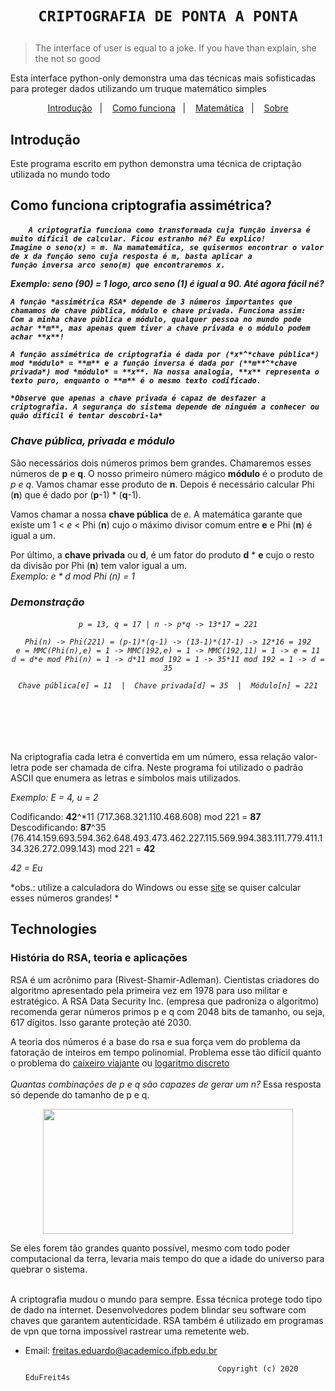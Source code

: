 
<h1 align="center">

    CRIPTOGRAFIA DE PONTA A PONTA
</h1>


> The interface of user is equal to a joke. If you have than explain, she the not so good

Esta interface python-only demonstra uma das técnicas mais sofisticadas para proteger dados utilizando um truque matemático simples

<p align="center">
  <a href="#introdução">Introdução</a>&nbsp;&nbsp;&nbsp;|&nbsp;&nbsp;&nbsp;
  <a href="#-works">Como funciona</a>&nbsp;&nbsp;&nbsp;|&nbsp;&nbsp;&nbsp;
  <a href="#-Demonstração">Matemática</a>&nbsp;&nbsp;&nbsp;|&nbsp;&nbsp;&nbsp;
  <a href="#História do RSA, teoria e aplicações">Sobre</a>
</p>


## Introdução
Este programa escrito em python demonstra uma técnica de criptação utilizada no mundo todo 


## Como funciona criptografia assimétrica?

<h5 align="left">
  
		A criptografia funciona como transformada cuja função inversa é muito difícil de calcular. Ficou estranho né? Eu explico!
	Imagine o seno(x) = m. Na mamatemática, se quisermos encontrar o valor de x da função seno cuja resposta é m, basta aplicar a 				
	função inversa arco seno(m) que encontraremos x.
 *Exemplo: seno (90) = 1 logo, arco seno (1) é igual a 90.* *Até agora fácil né?*

	A função *assimétrica RSA* depende de 3 números importantes que chamamos de chave pública, módulo e chave privada. Funciona assim:
	Com a minha chave pública e módulo, qualquer pessoa no mundo pode achar **m**, mas apenas quem tiver a chave privada e o módulo podem achar **x**!

	A função assimétrica de criptografia é dada por (*x*^*chave pública*) mod *módulo* = **m** e a função inversa é dada por (**m**^*chave privada*) mod *módulo* = **x**. Na nossa analogia, **x** representa o texto puro, enquanto o **m** é o mesmo texto codificado.  

	*Observe que apenas a chave privada é capaz de desfazer a criptografia. A segurança do sistema depende de ninguém a conhecer ou quão difícil é tentar descobri-la*

</p>

### *Chave pública, privada e módulo*

São necessários dois números primos bem grandes. Chamaremos esses números de **p** e **q**. O nosso primeiro número mágico **módulo** é o produto de *p e q*. Vamos chamar esse produto de **n**.
Depois é necessário calcular Phi (**n**) que é dado por (**p**-1) * (**q**-1).

Vamos chamar a nossa **chave pública** de *e*. A matemática garante que existe um 1 < *e* < Phi (**n**) cujo o máximo divisor comum entre **e** e Phi (**n**) é igual a um.

Por último, a **chave privada** ou **d**, é um fator do produto **d** * **e** cujo o resto da divisão por Phi (**n**) tem valor igual a um. <br/> *Exemplo: e * d mod Phi (n) = 1*

### *Demonstração*

<h6 align="center">
	
	p = 13, q = 17 | n -> p*q -> 13*17 = 221
	
	Phi(n) -> Phi(221) = (p-1)*(q-1) -> (13-1)*(17-1) -> 12*16 = 192
	e = MMC(Phi(n),e) = 1 -> MMC(192,e) = 1 -> MMC(192,11) = 1 -> e = 11
	d = d*e mod Phi(n) = 1 -> d*11 mod 192 = 1 -> 35*11 mod 192 = 1 -> d = 35
	
	Chave pública[e] = 11  |  Chave privada[d] = 35  |  Módulo[n] = 221
	
</h1>



 <br/>
 <br/>
 <br/>

Na criptografia cada letra é convertida em um número, essa relação valor-letra pode ser chamada de cifra. Neste programa foi utilizado o padrão ASCII que enumera as letras e símbolos mais utilizados.

*Exemplo: E = 4, u = 2*

Codificando: **42**^*11 (717.368.321.110.468.608) mod 221 = **87** <br/>
Descodificando: **87**^35 (76.414.159.693.594.362.648.493.473.462.227.115.569.994.383.111.779.411.134.326.272.099.143) mod 221 = **42** <br/>

*42 = Eu*

*obs.: utilize a calculadora do Windows ou esse [site](https://www.wolframalpha.com/) se quiser calcular esses números grandes! *

## Technologies

### História do RSA, teoria e aplicações

RSA é um acrônimo para (Rivest-Shamir-Adleman). Cientistas criadores do algoritmo apresentado pela primeira vez em 1978 para uso militar e estratégico. 
A RSA Data Security Inc. (empresa que padroniza o algoritmo) recomenda gerar números primos p e q com 2048 bits de tamanho, ou seja, 617 dígitos. Isso garante proteção até 2030.  

A teoria dos números é a base do rsa e sua força vem do problema da fatoração de inteiros em tempo polinomial. Problema esse tão difícil quanto o problema do [caixeiro viajante](https://pt.wikipedia.org/wiki/Problema_do_caixeiro-viajante) ou [logaritmo discreto](https://pt.wikipedia.org/wiki/Logaritmo_discreto) <br/><br/>
*Quantas combinações de p e q são capazes de gerar um n?* Essa resposta só depende do tamanho de p e q. <br/>
<p align="center">
  <img width="400" height="200" src="https://github.com/EduFreit4s/end-to-end-encryption/blob/master/images/404.jpg">
</p>
Se eles forem tão grandes quanto possível, mesmo com todo poder computacional da terra, levaria mais tempo do que a idade do universo para quebrar o sistema.<br/><br/>

A criptografia mudou o mundo para sempre. Essa técnica protege todo tipo de dado na internet. Desenvolvedores podem blindar seu software com chaves que garantem autenticidade. RSA também é utilizado em programas de vpn que torna impossível rastrear uma remetente web. 


- Email:  [freitas.eduardo@academico.ifpb.edu.br](mailto:freitas.eduardo@academico.ifpb.edu.br)
                                          
                                                
                                                 Copyright (c) 2020 EduFreit4s





